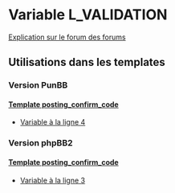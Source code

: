 # Variable L_VALIDATION
[Explication sur le forum des forums](http://forum.forumactif.com/t294113-listing-des-variables#L_VALIDATION)

## Utilisations dans les templates

### Version PunBB

#### [Template posting_confirm_code](punbb/posting_confirm_code.md)
* [Variable à la ligne 4](../punbb/posting_confirm_code.tpl#L4)

### Version phpBB2

#### [Template posting_confirm_code](subsilver/posting_confirm_code.md)
* [Variable à la ligne 3](../subsilver/posting_confirm_code.tpl#L3)